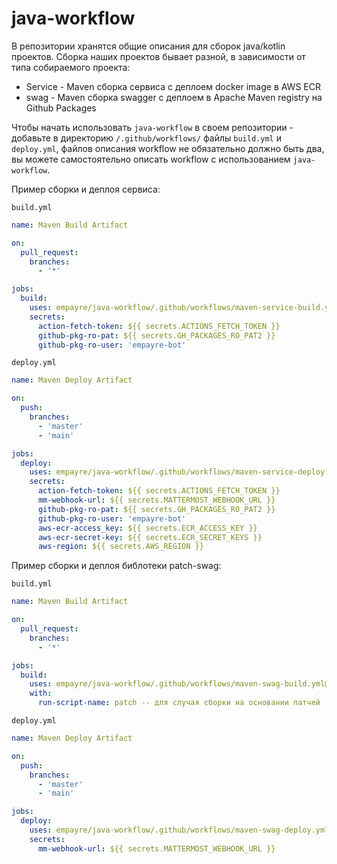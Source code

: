 # java-workflow

В репозитории хранятся общие описания для сборок java/kotlin проектов.
Сборка наших проектов бывает разной, в зависимости от типа собираемого проекта:
- Service - Maven сборка сервиса с деплоем docker image в AWS ECR
- swag - Maven сборка swagger  с деплоем в Apache Maven registry на Github Packages

Чтобы начать использовать `java-workflow` в своем репозитории - добавьте в директорию `/.github/workflows/` файлы
`build.yml` и `deploy.yml`, файлов описания workflow не обязательно должно быть два, вы можете самостоятельно описать workflow с использованием `java-workflow`.

Пример сборки и деплоя сервиса:

`build.yml`
```yaml
name: Maven Build Artifact

on:
  pull_request:
    branches:
      - '*'

jobs:
  build:
    uses: empayre/java-workflow/.github/workflows/maven-service-build.yml@v1
    secrets:
      action-fetch-token: ${{ secrets.ACTIONS_FETCH_TOKEN }}
      github-pkg-ro-pat: ${{ secrets.GH_PACKAGES_RO_PAT2 }}
      github-pkg-ro-user: 'empayre-bot'
```
`deploy.yml`
```yaml
name: Maven Deploy Artifact

on:
  push:
    branches:
      - 'master'
      - 'main'

jobs:
  deploy:
    uses: empayre/java-workflow/.github/workflows/maven-service-deploy.yml@v1
    secrets:
      action-fetch-token: ${{ secrets.ACTIONS_FETCH_TOKEN }}
      mm-webhook-url: ${{ secrets.MATTERMOST_WEBHOOK_URL }}
      github-pkg-ro-pat: ${{ secrets.GH_PACKAGES_RO_PAT2 }}
      github-pkg-ro-user: 'empayre-bot'
      aws-ecr-access_key: ${{ secrets.ECR_ACCESS_KEY }}
      aws-ecr-secret-key: ${{ secrets.ECR_SECRET_KEYS }}
      aws-region: ${{ secrets.AWS_REGION }}
```

Пример сборки и деплоя библотеки patch-swag:

`build.yml`
```yaml
name: Maven Build Artifact

on:
  pull_request:
    branches:
      - '*'

jobs:
  build:
    uses: empayre/java-workflow/.github/workflows/maven-swag-build.yml@v1
    with: 
      run-script-name: patch -- для случая сборки на основании патчей ([RFC 6902](https://datatracker.ietf.org/doc/html/rfc6902))
```
`deploy.yml`
```yaml
name: Maven Deploy Artifact

on:
  push:
    branches:
      - 'master'
      - 'main'

jobs:
  deploy:
    uses: empayre/java-workflow/.github/workflows/maven-swag-deploy.yml@v1
    secrets:
      mm-webhook-url: ${{ secrets.MATTERMOST_WEBHOOK_URL }}
```